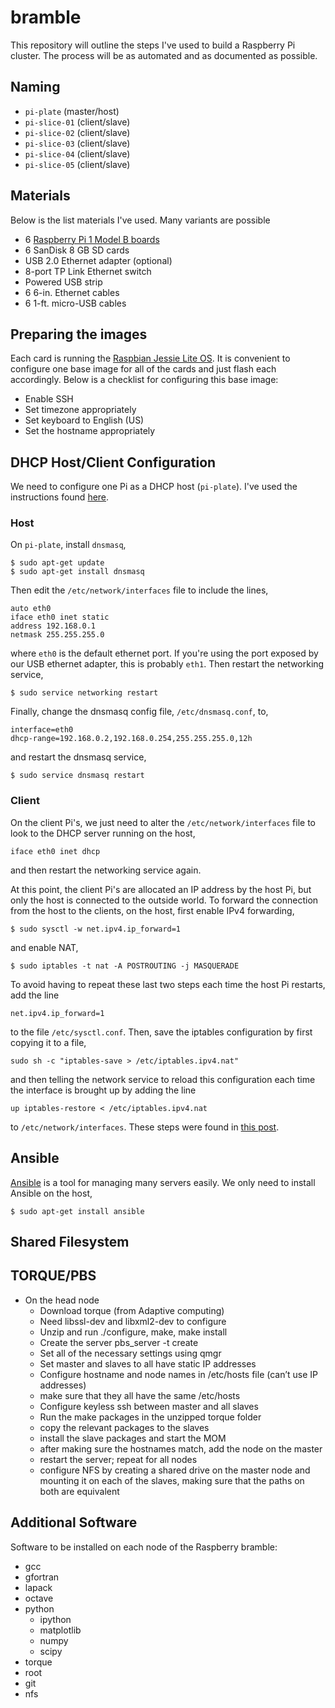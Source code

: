 # bramble
This repository will outline the steps I've used to build a Raspberry
Pi cluster. The process will be as automated and as documented as possible.

## Naming
* `pi-plate` (master/host)
* `pi-slice-01` (client/slave)
* `pi-slice-02` (client/slave)
* `pi-slice-03` (client/slave)
* `pi-slice-04` (client/slave)
* `pi-slice-05` (client/slave)

## Materials
Below is the list materials I've used. Many variants are possible

* 6 [Raspberry Pi 1 Model B boards](https://www.raspberrypi.org/products/model-b/)
* 6 SanDisk 8 GB SD cards
* USB 2.0 Ethernet adapter (optional)
* 8-port TP Link Ethernet switch
* Powered USB strip
* 6 6-in. Ethernet cables
* 6 1-ft. micro-USB cables

## Preparing the images
Each card is running the [Raspbian Jessie Lite OS](https://www.raspberrypi.org/downloads/raspbian/). It is convenient to configure one base image for all of the cards and just flash each accordingly. Below is a checklist for configuring this base image:

* Enable SSH
* Set timezone appropriately
* Set keyboard to English (US)
* Set the hostname appropriately

## DHCP Host/Client Configuration
We need to configure one Pi as a DHCP host (`pi-plate`). I've used the instructions found [here](https://www.raspberrypi.org/learning/networking-lessons/lesson-3/plan/).

### Host
On `pi-plate`, install `dnsmasq`,
```shell
$ sudo apt-get update
$ sudo apt-get install dnsmasq
```
Then edit the `/etc/network/interfaces` file to include the lines,
```
auto eth0
iface eth0 inet static
address 192.168.0.1
netmask 255.255.255.0
```
where `eth0` is the default ethernet port. If you're using the port exposed by our USB ethernet adapter, this is probably `eth1`. Then restart the networking service,
```shell
$ sudo service networking restart
```
Finally, change the dnsmasq config file, `/etc/dnsmasq.conf`, to,
```
interface=eth0
dhcp-range=192.168.0.2,192.168.0.254,255.255.255.0,12h
```
and restart the dnsmasq service,
```shell
$ sudo service dnsmasq restart
```

### Client
On the client Pi's, we just need to alter the `/etc/network/interfaces` file to look to the DHCP server running on the host,
```
iface eth0 inet dhcp
```
and then restart the networking service again.

At this point, the client Pi's are allocated an IP address by the host Pi, but only the host is connected to the outside world. To forward the connection from the host to the clients, on the host, first enable IPv4 forwarding,
```
$ sudo sysctl -w net.ipv4.ip_forward=1
```
and enable NAT,
```
$ sudo iptables -t nat -A POSTROUTING -j MASQUERADE
```

To avoid having to repeat these last two steps each time the host Pi restarts, add the line 
```
net.ipv4.ip_forward=1
```
to the file `/etc/sysctl.conf`. Then, save the iptables configuration by first copying it to a file,
```
sudo sh -c "iptables-save > /etc/iptables.ipv4.nat"
```
and then telling the network service to reload this configuration each time the interface is brought up by adding the line
```
up iptables-restore < /etc/iptables.ipv4.nat
```
to `/etc/network/interfaces`. These steps were found in [this post](http://raspberrypihq.com/how-to-turn-a-raspberry-pi-into-a-wifi-router/).

## Ansible
[Ansible](http://docs.ansible.com/ansible/) is a tool for managing many servers easily. We only need to install Ansible on the host,

```shell
$ sudo apt-get install ansible
```

## Shared Filesystem

## TORQUE/PBS
* On the head node
  * Download torque (from Adaptive computing)
  * Need libssl-dev and libxml2-dev to configure
  * Unzip and run ./configure, make, make install
  * Create the server pbs_server -t create
  * Set all of the necessary settings using qmgr
  * Set master and slaves to all have static IP addresses
  * Configure hostname and node names in /etc/hosts file (can’t use IP addresses)
  * make sure that they all have the same /etc/hosts  
  * Configure keyless ssh between master and all slaves
  * Run the make packages in the unzipped torque folder
  * copy the relevant packages to the slaves
  * install the slave packages and start the MOM
  * after making sure the hostnames match, add the node on the master
  * restart the server; repeat for all nodes
  * configure NFS by creating a shared drive on the master node and mounting it on each of the slaves, making sure that the paths on both are equivalent

## Additional Software
Software to be installed on each node of the Raspberry bramble:

* gcc
* gfortran
* lapack
* octave
* python
  * ipython
  * matplotlib
  * numpy
  * scipy
* torque
* root
* git
* nfs
